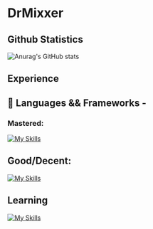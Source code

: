 # DrMixxer


## Github Statistics 
![Anurag's GitHub stats](https://github-readme-stats.vercel.app/api?username=DrMixxer&show_icons=true&theme=dracula&show=reviews,discussions_started,discussions_answered,prs_merged,prs_merged_percentage)


## Experience 

## 💸 Languages && Frameworks - 

### Mastered:
[![My Skills](https://skillicons.dev/icons?i=bash,cassandra,css,git,js,maven,mongodb,nodejs,py,react,tailwind,ts)](https://skillicons.dev)

## Good/Decent: 
[![My Skills](https://skillicons.dev/icons?i=angular,aws,discord,django,docker,electron,nextjs)](https://skillicons.dev)

## Learning
[![My Skills](https://skillicons.dev/icons?i=dart,flutter,flask,vite,java,kotlin)](https://skillicons.dev)




